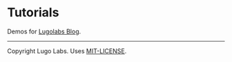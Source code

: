 Tutorials
=========

Demos for [Lugolabs Blog](http://www.lugolabs.com/blog).

---------

Copyright Lugo Labs. Uses [MIT-LICENSE](https://github.com/lugolabs/tutorials/blob/master/MIT-LICENSE).

